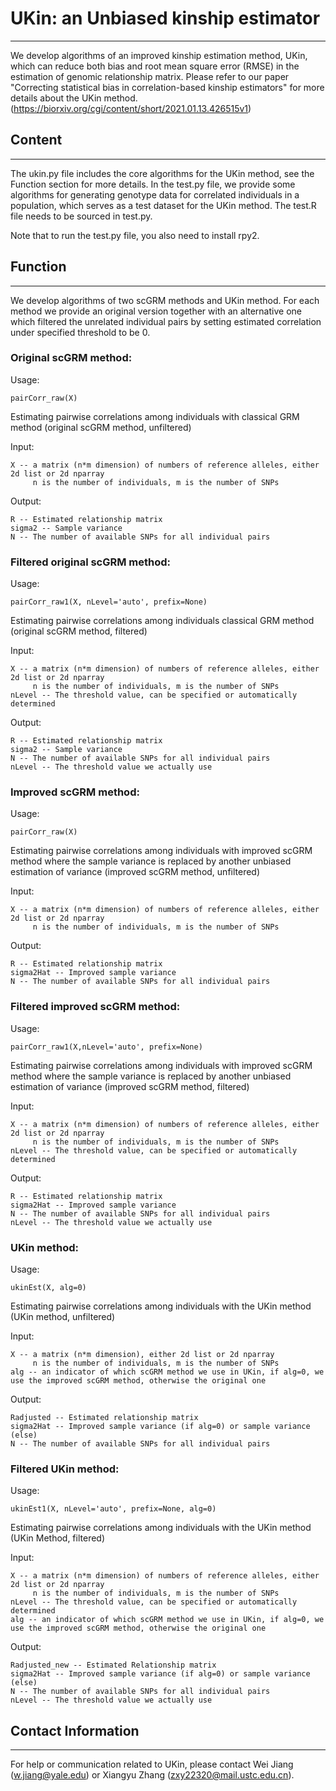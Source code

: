 ﻿# UKin: an Unbiased kinship estimator

---
We develop algorithms of an improved kinship estimation method, UKin, which can reduce both bias 
and root mean square error (RMSE) in the estimation of genomic relationship matrix.
Please refer to our paper "Correcting statistical bias in correlation-based kinship estimators" 
for more details about the UKin method. (https://biorxiv.org/cgi/content/short/2021.01.13.426515v1)

## Content

---
The ukin.py file includes the core algorithms for the UKin method, see the Function section 
for more details. In the test.py file, we provide some algorithms for generating 
genotype data for correlated individuals in a population, which serves as 
a test dataset for the UKin method. The test.R file needs to be sourced in test.py.

Note that to run the test.py file, you also need to install rpy2. 



## Function

---
We develop algorithms of two scGRM methods and UKin method. For each method we provide an original version together 
with an alternative one which filtered the unrelated individual pairs by setting estimated correlation under specified threshold to be 0.

### Original scGRM method:
Usage:
```
pairCorr_raw(X)
```
Estimating pairwise correlations among individuals with classical GRM method (original scGRM method, unfiltered)

Input:
```
X -- a matrix (n*m dimension) of numbers of reference alleles, either 2d list or 2d nparray 
     n is the number of individuals, m is the number of SNPs
```
Output:
```
R -- Estimated relationship matrix
sigma2 -- Sample variance
N -- The number of available SNPs for all individual pairs
```
    
### Filtered original scGRM method:
Usage:
```
pairCorr_raw1(X, nLevel='auto', prefix=None)
```
Estimating pairwise correlations among individuals classical GRM method (original scGRM method, filtered)

Input:
```
X -- a matrix (n*m dimension) of numbers of reference alleles, either 2d list or 2d nparray 
     n is the number of individuals, m is the number of SNPs
nLevel -- The threshold value, can be specified or automatically determined
```
Output:
```
R -- Estimated relationship matrix
sigma2 -- Sample variance
N -- The number of available SNPs for all individual pairs
nLevel -- The threshold value we actually use
```

### Improved scGRM method:
Usage:
```
pairCorr_raw(X)
```
Estimating pairwise correlations among individuals with improved scGRM method where the sample variance is replaced by another unbiased estimation of variance 
(improved scGRM method, unfiltered)

Input:
```
X -- a matrix (n*m dimension) of numbers of reference alleles, either 2d list or 2d nparray 
     n is the number of individuals, m is the number of SNPs
```
Output:
```
R -- Estimated relationship matrix
sigma2Hat -- Improved sample variance
N -- The number of available SNPs for all individual pairs
```
    
### Filtered improved scGRM method:
Usage:
```
pairCorr_raw1(X,nLevel='auto', prefix=None)
```
Estimating pairwise correlations among individuals with improved scGRM method where the sample variance is replaced by another unbiased estimation of variance 
(improved scGRM method, filtered)

Input:
```
X -- a matrix (n*m dimension) of numbers of reference alleles, either 2d list or 2d nparray 
     n is the number of individuals, m is the number of SNPs
nLevel -- The threshold value, can be specified or automatically determined
```
Output:
```
R -- Estimated relationship matrix
sigma2Hat -- Improved sample variance
N -- The number of available SNPs for all individual pairs
nLevel -- The threshold value we actually use
```


### UKin method:
Usage:
```
ukinEst(X, alg=0)
```
Estimating pairwise correlations among individuals with the UKin method (UKin method, unfiltered)

Input:
```
X -- a matrix (n*m dimension), either 2d list or 2d nparray 
     n is the number of individuals, m is the number of SNPs
alg -- an indicator of which scGRM method we use in UKin, if alg=0, we use the improved scGRM method, otherwise the original one
```
Output:
```
Radjusted -- Estimated relationship matrix
sigma2Hat -- Improved sample variance (if alg=0) or sample variance (else)
N -- The number of available SNPs for all individual pairs
```
    
### Filtered UKin method:
Usage:
```
ukinEst1(X, nLevel='auto', prefix=None, alg=0)
```
Estimating pairwise correlations among individuals with the UKin method (UKin Method, filtered)

Input:
```
X -- a matrix (n*m dimension) of numbers of reference alleles, either 2d list or 2d nparray 
     n is the number of individuals, m is the number of SNPs
nLevel -- The threshold value, can be specified or automatically determined
alg -- an indicator of which scGRM method we use in UKin, if alg=0, we use the improved scGRM method, otherwise the original one
```
Output:
```
Radjusted_new -- Estimated Relationship matrix
sigma2Hat -- Improved sample variance (if alg=0) or sample variance (else)
N -- The number of available SNPs for all individual pairs
nLevel -- The threshold value we actually use
```



## Contact Information

---
For help or communication related to UKin, please contact Wei Jiang (w.jiang@yale.edu) or Xiangyu Zhang (zxy22320@mail.ustc.edu.cn).
